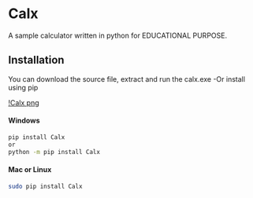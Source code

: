 # Calx
A sample calculator written in python for EDUCATIONAL PURPOSE.

  
## Installation
You can download the source file, extract and run the calx.exe
	-Or
install using pip


[!Calx png](https://github.com/moriire/Calx/tree/assets/pycal.PNG)

#### Windows
```sh
pip install Calx
or
python -m pip install Calx
```

#### Mac or Linux
```sh
sudo pip install Calx
```
